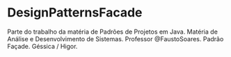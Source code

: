 # DesignPatternsFacade
Parte do trabalho da matéria de Padrões de Projetos em Java.
Matéria de Análise e Desenvolvimento de Sistemas.
Professor @FaustoSoares.
Padrão Façade.
Géssica / Higor.
